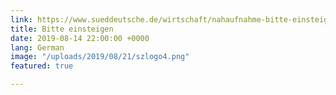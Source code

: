 ```yaml
---
link: https://www.sueddeutsche.de/wirtschaft/nahaufnahme-bitte-einsteigen-1.4564337
title: Bitte einsteigen
date: 2019-08-14 22:00:00 +0000
lang: German
image: "/uploads/2019/08/21/szlogo4.png"
featured: true

---
```

